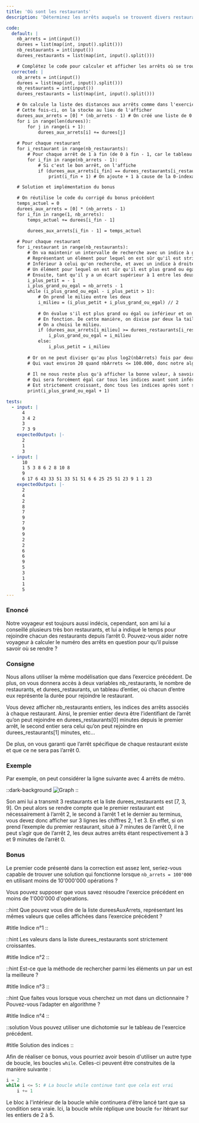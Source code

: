 ```yaml
---
title: 'Où sont les restaurants'
description: 'Déterminez les arrêts auquels se trouvent divers restaurants'

code:
  default: |
    nb_arrets = int(input())
    durees = list(map(int, input().split()))
    nb_restaurants = int(input())
    durees_restaurants = list(map(int, input().split()))

    # Complétez le code pour calculer et afficher les arrêts où se trouvent les restaurants
  corrected: |
    nb_arrets = int(input())
    durees = list(map(int, input().split()))
    nb_restaurants = int(input())
    durees_restaurants = list(map(int, input().split()))

    # On calcule la liste des distances aux arrêts comme dans l'exercice précédent.
    # Cette fois-ci, on la stocke au lieu de l'afficher
    durees_aux_arrets = [0] * (nb_arrets - 1) # On créé une liste de 0 de taille nbArrets - 1
    for i in range(len(durees)):
        for j in range(i + 1):
            durees_aux_arrets[i] += durees[j]
            
    # Pour chaque restaurant
    for i_restaurant in range(nb_restaurants):
        # Pour chaque arrêt de 1 à fin (de 0 à fin - 1, car le tableau de dureesAuxArrets commence par l'arrêt 1)
        for i_fin in range(nb_arrets - 1):
            # Si c'est le bon arrêt, on l'affiche
            if (durees_aux_arrets[i_fin] == durees_restaurants[i_restaurant]):
                print(i_fin + 1) # On ajoute + 1 à cause de la 0-indexation

    # Solution et implémentation du bonus

    # On réutilise le code du corrigé du bonus précédent
    temps_actuel = 0
    durees_aux_arrets = [0] * (nb_arrets - 1)
    for i_fin in range(1, nb_arrets):
        temps_actuel += durees[i_fin - 1]

        durees_aux_arrets[i_fin - 1] = temps_actuel
            
    # Pour chaque restaurant
    for i_restaurant in range(nb_restaurants):
        # On va maintenir un intervalle de recherche avec un indice à gauche,
        # Représentant un élément pour lequel on est sûr qu'il est strictement
        # Inférieur à celui qu'on recherche, et avec un indice à droite, représentant
        # Un élément pour lequel on est sûr qu'il est plus grand ou égal.
        # Ensuite, tant qu'il y a un écart supérieur à 1 entre les deux pointeurs
        i_plus_petit = - 1
        i_plus_grand_ou_egal = nb_arrets - 1
        while (i_plus_grand_ou_egal - i_plus_petit > 1):
            # On prend le milieu entre les deux
            i_milieu = (i_plus_petit + i_plus_grand_ou_egal) // 2
                    
            # On évalue s'il est plus grand ou égal ou inférieur et on le stocke dans la bonne variable
            # En fonction. De cette manière, on divise par deux la taille de notre intervalle comme
            # On a choisi le milieu.
            if (durees_aux_arrets[i_milieu] >= durees_restaurants[i_restaurant]):
                i_plus_grand_ou_egal = i_milieu
            else:
                i_plus_petit = i_milieu
                
        # Or on ne peut diviser qu'au plus log2(nbArrets) fois par deux notre intervalle,
        # Qui vaut environ 20 quand nbArrets <= 100.000, donc notre algorithme est assez rapide.
        
        # Il ne nous reste plus qu'à afficher la bonne valeur, à savoir l'indice plus grand ou égal (+ 1 car on commence avec l'indice 1 et non le 0),
        # Qui sera forcément égal car tous les indices avant sont inférieurs et le tableau.
        # Est strictement croissant, donc tous les indices après sont strictement supérieurs.
        print(i_plus_grand_ou_egal + 1)

tests:
  - input: |
      4
      3 4 2
      3
      7 3 9
    expectedOutput: |-
      2
      1
      3
  - input: |
      10
      1 5 3 8 6 2 8 10 8
      9
      6 17 6 43 33 51 33 51 51 6 6 25 25 51 23 9 1 1 23
    expectedOutput: |-
      2
      4
      2
      8
      7
      9
      7
      9
      9
      2
      2
      6
      6
      9
      5
      3
      1
      1
      5
---
```


### Enoncé

Notre voyageur est toujours aussi indécis, cependant, son ami lui a conseillé plusieurs très bon restaurants, et lui a indiqué le temps pour rejoindre chacun des restaurants depuis l’arrêt 0. Pouvez-vous aider notre voyageur à calculer le numéro des arrêts en question pour qu’il puisse savoir où se rendre ?

### Consigne

Nous allons utiliser la même modélisation que dans l’exercice précédent. De plus, on vous donnera accès à deux variables nb_restaurants, le nombre de restaurants, et durees_restaurants, un tableau d’entier, où chacun d’entre eux représente la durée pour rejoindre le restaurant.

Vous devez afficher nb_restaurants entiers, les indices des arrêts associés à chaque restaurant. Ainsi, le premier entier devra être l’identifiant de l’arrêt qu’on peut rejoindre en durees_restaurants[0] minutes depuis le premier arrêt, le second entier sera celui qu’on peut rejoindre en durees_restaurants[1] minutes, etc…

De plus, on vous garanti que l’arrêt spécifique de chaque restaurant existe et que ce ne sera pas l’arrêt 0.

### Exemple

Par exemple, on peut considérer la ligne suivante avec 4 arrêts de métro.

::dark-background
![Graph](/polympiads/graph-metro-polympiads.png)
::

Son ami lui a transmit 3 restaurants et la liste durees_restaurants est [7, 3, 9]. On peut alors se rendre compte que le premier restaurant est nécessairement à l’arrêt 2, le second à l’arrêt 1 et le dernier au terminus, vous devez donc afficher sur 3 lignes les chiffres 2, 1 et 3. En effet, si on prend l’exemple du premier restaurant, situé à 7 minutes de l’arrêt 0, il ne peut s’agir que de l’arrêt 2, les deux autres arrêts étant respectivement à 3 et 9 minutes de l’arrêt 0.

### Bonus

Le premier code présenté dans la correction est assez lent, seriez-vous capable de trouver une solution qui fonctionne lorsque `nb_arrets = 100'000` en utilisant moins de 10'000'000 opérations ?

Vous pouvez supposer que vous savez résoudre l'exercice précédent en moins de 1'000'000 d'opérations.

::hint
Que pouvez vous dire de la liste dureesAuxArrets, représentant les mêmes valeurs que celles affichées dans l’exercice précédent ?

#title
Indice n°1
::

::hint
Les valeurs dans la liste durees_restaurants sont strictement croissantes.

#title
Indice n°2
::

::hint
Est-ce que la méthode de rechercher parmi les éléments un par un est la meilleure ?

#title
Indice n°3
::

::hint
Que faites vous lorsque vous cherchez un mot dans un dictionnaire ? Pouvez-vous l’adapter en algorithme ?

#title
Indice n°4
::

::solution
Vous pouvez utiliser une dichotomie sur le tableau de l'exercice précédent.

#title
Solution des indices
::

Afin de réaliser ce bonus, vous pourriez avoir besoin d'utiliser un autre type de boucle, les boucles `while`. Celles-ci peuvent être construites de la manière suivante :

```python
i = 2
while i <= 5: # La boucle while continue tant que cela est vrai
    i += 1
```

Le bloc à l'intérieur de la boucle while continuera d'être lancé tant que sa condition sera vraie. Ici, la boucle while réplique une boucle `for` itérant sur les entiers de 2 à 5.

